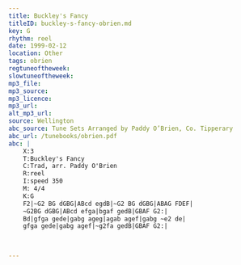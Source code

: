 ```yaml
---
title: Buckley's Fancy
titleID: buckley-s-fancy-obrien.md
key: G
rhythm: reel
date: 1999-02-12
location: Other
tags: obrien
regtuneoftheweek:
slowtuneoftheweek:
mp3_file:
mp3_source:
mp3_licence:
mp3_url:
alt_mp3_url:
source: Wellington
abc_source: Tune Sets Arranged by Paddy O’Brien, Co. Tipperary
abc_url: /tunebooks/obrien.pdf
abc: |
    X:3
    T:Buckley's Fancy
    C:Trad, arr. Paddy O'Brien
    R:reel
    I:speed 350
    M: 4/4
    K:G
    F2|~G2 BG dGBG|ABcd egdB|~G2 BG dGBG|ABAG FDEF|
    ~G2BG dGBG|ABcd efga|bgaf gedB|GBAF G2:|
    Bd|gfga gede|gabg ageg|agab agef|gabg ~e2 de|
    gfga gede|gabg agef|~g2fa gedB|GBAF G2:|
    
    

---
```

